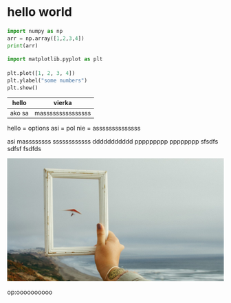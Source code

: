 # hello world

```python
import numpy as np
arr = np.array([1,2,3,4])
print(arr)
```

```python
import matplotlib.pyplot as plt

plt.plot([1, 2, 3, 4])
plt.ylabel("some numbers")
plt.show()
```
<hello how >

| hello  | vierka            |
| --     | --                |
| ako sa | masssssssssssssss |



hello = options
asi   = pol
nie   = assssssssssssss


asi         massssssss ssssssssssss
ddddddddddd ppppppppp  pppppppp
sfsdfs      sdfsf      fsdfds

![image](./snacks-image.jpg)

op:oooooooooo
